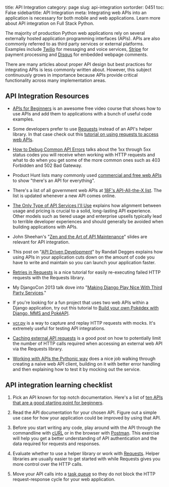 title: API Integration
category: page
slug: api-integration
sortorder: 0451
toc: False
sidebartitle: API Integration
meta: Integrating web APIs into an application is necessary for both mobile and web applications. Learn more about API integration on Full Stack Python.


The majority of production Python web applications rely on several
externally hosted application programming interfaces (APIs). APIs are also
commonly referred to as third party services or external platforms. 
Examples include [Twilio](https://www.twilio.com/docs/) for messaging and 
voice services, [Stripe](https://stripe.com/docs/api) for payment processing 
and [Disqus](https://disqus.com/api/docs/) for embedded webpage comments.

There are many articles about proper API design but best practices for 
integrating APIs is less commonly written about. However, this subject 
continuously grows in importance because APIs provide critical functionality
across many implementation areas.


## API Integration Resources
* [APIs for Beginners](https://www.freecodecamp.org/news/apis-for-beginners-full-course/)
  is an awesome free video course that shows how to use APIs and
  add them to applications with a bunch of useful code examples.

* Some developers prefer to use 
  [Requests](https://requests.readthedocs.io/en/master/) instead of an API's 
  helper library. In that case check out this 
  [tutorial on using requests to access web APIs](http://engineering.hackerearth.com/2014/08/21/python-requests-module/).

* [How to Debug Common API Errors](https://blog.runscope.com/posts/how-to-debug-common-api-errors)
  talks about the 1xx through 5xx status codes you will receive when working
  with HTTP requests and what to do when you get some of the more common 
  ones such as 403 Forbidden and 502 Bad Gateway.

* Product Hunt lists many commonly used 
  [commercial and free web APIs](https://www.producthunt.com/e/an-api-for-everything)
  to show "there's an API for everything".

* There's a list of all government web APIs at 
  [18F's API-All-the-X list](http://18f.github.io/API-All-the-X/). The list
  is updated whenever a new API comes online.

* [The Only Type of API Services I'll Use](https://www.rdegges.com/2020/the-only-type-of-api-services-ill-use/)
  explains how alignment between usage and pricing is crucial to a solid,
  long-lasting API experience. Other models such as tiered usage and 
  enterprise upsells typically lead to terrible developer experiences and
  should generally be avoided when building applications with APIs.

* John Sheehan's 
  "[Zen and the Art of API Maintenance](https://speakerdeck.com/johnsheehan/zen-and-the-art-of-api-maintenance)"
  slides are relevant for API integration.

* This post on 
  "[API Driven Development](https://stormpath.com/blog/api-driven-development/)"
  by Randall Degges explains how using APIs in your application cuts down
  on the amount of code you have to write and maintain so you can launch your
  application faster.

* [Retries in Requests](http://www.coglib.com/~icordasc/blog/2014/12/retries-in-requests.html)
  is a nice tutorial for easily re-executing failed HTTP requests with the
  Requests library.

* My DjangoCon 2013 talk dove into 
  "[Making Django Play Nice With Third Party Services](http://www.youtube.com/watch?v=iGP8DQIqxXs)."

* If you're looking for a fun project that uses two web APIs within a 
  Django application, try out this tutorial to 
  [Build your own Pokédex with Django, MMS and PokéAPI](https://www.twilio.com/blog/2014/11/build-your-own-pokedex-with-django-mms-and-pokeapi.html).

* [vcr.py](https://www.brianthicks.com/2014/12/01/test-apis-properly-with-vcr-py/)
  is a way to capture and replay HTTP requests with mocks. It's extremely
  useful for testing API integrations.

* [Caching external API requests](https://realpython.com/blog/python/caching-external-api-requests/)
  is a good post on how to potentially limit the number of HTTP calls 
  required when accessing an external web API via the Requests library.

* [Working with APIs the Pythonic way](https://medium.com/@hakibenita/working-with-apis-the-pythonic-way-484784ed1ce0)
  does a nice job walking through creating a naive web API client, building on
  it with better error handling and then explaining how to test it by mocking
  out the service.


## API integration learning checklist
1. Pick an API known for top notch documentation. Here's a list of 
   [ten APIs that are a good starting point for beginners](https://medium.com/she-hacks-hacker-academy/4d3c43be9386).

1. Read the API documentation for your chosen API. Figure out a simple 
   use case for how your application could be improved by using that API.

1. Before you start writing any code, play around with the API through the 
   commandline with [cURL](http://curl.haxx.se/) or in the browser with 
   [Postman](http://www.getpostman.com/). This exercise will help you get 
   a better understanding of API authentication and the data required for 
   requests and responses.

1. Evaluate whether to use a helper library or work with 
   [Requests](https://requests.readthedocs.io/en/master/). Helper libraries 
   are usually easier to get started with while Requests gives you more 
   control over the HTTP calls.

1. Move your API calls into a [task queue](/task-queues.html) so they do not 
   block the HTTP request-response cycle for your web application.

